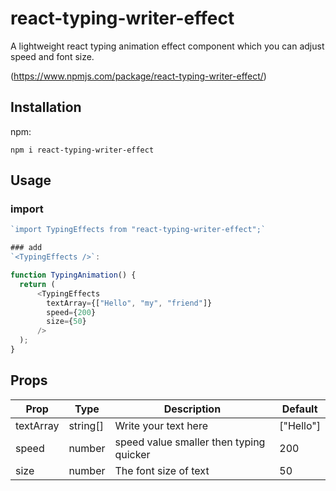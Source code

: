 # react-typing-writer-effect

A lightweight react typing animation effect component which you can adjust speed and font size.

(https://www.npmjs.com/package/react-typing-writer-effect/)

## Installation

npm:

`npm i react-typing-writer-effect`

## Usage

### import

```js
`import TypingEffects from "react-typing-writer-effect";`

### add
`<TypingEffects />`:

function TypingAnimation() {
  return (
      <TypingEffects
        textArray={["Hello", "my", "friend"]}
        speed={200}
        size={50}
      />
  );
}
```

## Props

| Prop      | Type     | Description                             | Default   |
| --------- | -------- | --------------------------------------- | --------- |
| textArray | string[] | Write your text here                    | ["Hello"] |
| speed     | number   | speed value smaller then typing quicker | 200       |
| size      | number   | The font size of text                   | 50        |

